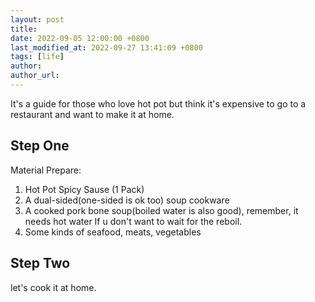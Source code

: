 ```yaml
---
layout: post
title:
date: 2022-09-05 12:00:00 +0800
last_modified_at: 2022-09-27 13:41:09 +0800
tags: [life]
author:
author_url:
---
```

It's a guide for those who love hot pot but think it's expensive to go to a restaurant and want to make it at home.

## Step One

Material Prepare:

1. Hot Pot Spicy Sause (1 Pack)
2. A dual-sided(one-sided is ok too) soup cookware
3. A cooked pork bone soup(boiled water is also good), remember, it needs hot water If u don't want to wait for the reboil.
4. Some kinds of seafood, meats, vegetables

## Step Two

let's cook it at home.

